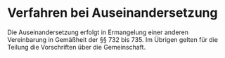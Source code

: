 # Verfahren bei Auseinandersetzung

Die Auseinandersetzung erfolgt in Ermangelung einer anderen Vereinbarung in Gemäßheit der §§ 732 bis 735. Im Übrigen gelten für die Teilung die Vorschriften über die Gemeinschaft. 

